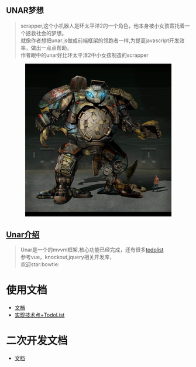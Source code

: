 ## UNAR梦想
> scrapper,这个小机器人是环太平洋2的一个角色，他本身被小女孩寄托着一个拯救社会的梦想。<br>
>就像作者想把unar.js做成前端框架的领跑者一样,为提高javascript开发效率，做出一点点帮助。<br>
> 作者眼中的unar好比环太平洋2中小女孩制造的scrapper
<div align=center><img width="400" src="./scrapper.jpg"/></div>

## [Unar介绍](https://github.com/lkdghzh/unar.js)
> Unar是一个的mvvm框架,核心功能已经完成，还有很多[todolist](doc/use/senior.md)<br>
> 参考vue，knockout,jquery相关开发库，<br>
> 欢迎star:bowtie:

# 使用文档
* [文档](doc/use/entry.md)
* [实现技术点+TodoList](doc/use/senior.md)

# 二次开发文档
* [文档](doc/develop/test.md)
